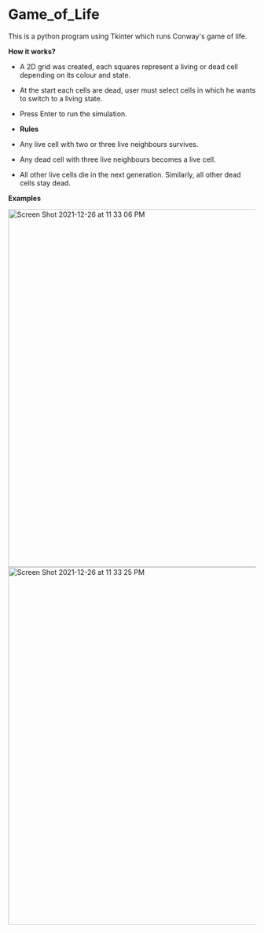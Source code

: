 # Game_of_Life
This is a python program using Tkinter which runs Conway's game of life.

**How it works?**
- A 2D grid was created, each squares represent a living or dead cell depending on its colour and state.
- At the start each cells are dead, user must select cells in which he wants to switch to a living state.
- Press Enter to run the simulation.

- **Rules**
- Any live cell with two or three live neighbours survives.
- Any dead cell with three live neighbours becomes a live cell.
- All other live cells die in the next generation. Similarly, all other dead cells stay dead.

**Examples**


<img width="729" alt="Screen Shot 2021-12-26 at 11 33 06 PM" src="https://user-images.githubusercontent.com/21010886/147434729-8ae16350-6a6e-447b-aba9-4158cd604400.png">


<img width="729" alt="Screen Shot 2021-12-26 at 11 33 25 PM" src="https://user-images.githubusercontent.com/21010886/147434740-91ccd8c8-35ec-4b17-a9f7-872bd4fbbcba.png">
